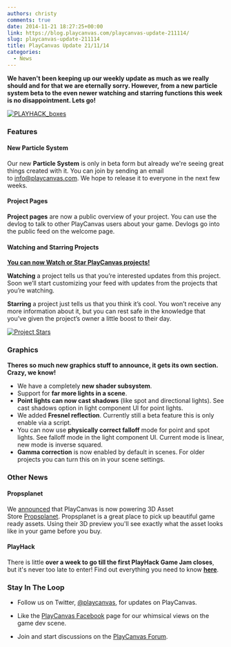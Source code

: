 ```yaml
---
authors: christy
comments: true
date: 2014-11-21 18:27:25+00:00
link: https://blog.playcanvas.com/playcanvas-update-211114/
slug: playcanvas-update-211114
title: PlayCanvas Update 21/11/14
categories:
  - News
---
```


**We haven't been keeping up our weekly update as much as we really should and for that we are eternally sorry. However, from a new particle system beta to the even newer watching and starring functions this week is no disappointment. Lets go!**

[![PLAYHACK_boxes](/img/PLAYHACK_boxes.jpg)](/img/PLAYHACK_boxes.jpg)

### Features

#### New Particle System

Our new **Particle System** is only in beta form but already we're seeing great things created with it. You can join by sending an email to [info@playcanvas.com](mailto:info@playcanvas.com). We hope to release it to everyone in the next few weeks.

#### Project Pages

**Project pages** are now a public overview of your project. You can use the devlog to talk to other PlayCanvas users about your game. Devlogs go into the public feed on the welcome page.

#### Watching and Starring Projects

**[You can now Watch or Star PlayCanvas projects!](https://blog.playcanvas.com/watching-and-starring/)**

**Watching** a project tells us that you’re interested updates from this project. Soon we’ll start customizing your feed with updates from the projects that you’re watching.

**Starring** a project just tells us that you think it’s cool. You won’t receive any more information about it, but you can rest safe in the knowledge that you’ve given the project’s owner a little boost to their day.

[![Project Stars](/img/swooop-dashboard.jpg)](/img/swooop-dashboard.jpg)

### Graphics

**Theres so much new graphics stuff to announce, it gets its own section. Crazy, we know!**

- We have a completely **new shader subsystem**.
- Support for **far more lights in a scene**.
- **Point lights can now cast shadows** (like spot and directional lights). See cast shadows option in light component UI for point lights.
- We added **Fresnel reflection**. Currently still a beta feature this is only enable via a script.
- You can now use **physically correct falloff** mode for point and spot lights. See falloff mode in the light component UI. Current mode is linear, new mode is inverse squared.
- **Gamma correction** is now enabled by default in scenes. For older projects you can turn this on in your scene settings.

### Other News

#### Propsplanet

We [announced](https://blog.playcanvas.com/3d-asset-store-propsplanet-upgrades-from-unity-to-playcanvas/) that PlayCanvas is now powering 3D Asset Store [Propsplanet](http://www.propsplanet.com). Propsplanet is a great place to pick up beautiful game ready assets. Using their 3D preview you'll see exactly what the asset looks like in your game before you buy.

#### PlayHack

There is little **over a week to go till the first PlayHack Game Jam closes**, but it's never too late to enter! Find out everything you need to know [**here**](https://blog.playcanvas.com/category/playhack/).

### Stay In The Loop

- Follow us on Twitter, [@playcanvas](https://twitter.com/playcanvas), for updates on PlayCanvas.

- Like the [PlayCanvas Facebook](https://facebook.com/playcanvas) page for our whimsical views on the game dev scene.

- Join and start discussions on the [PlayCanvas Forum](https://forum.playcanvas.com/).
